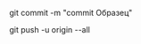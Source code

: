 [comment]: <> (## fgyvfg)

[comment]: <> (### gfyhjuhjhj)

[comment]: <> (~~fghfghfghfgh~~)
git commit -m "commit Образец"

git push -u origin --all 